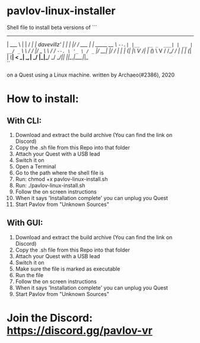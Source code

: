 # pavlov-linux-installer

Shell file to install beta versions of
´´´
  _____           _              _____ _                _
 | ___ \         | |            /  ___| | davevillz'   | |
 | |_/ /_ ___   _| | _____   __ \ `--.| |__   __ _  ___| | __
 |  __/ _` \ \ / / |/ _ \ \ / /  `--. \ '_ \ / _` |/ __| |/ /
 | | | (_| |\ V /| | (_) \ V /  /\__/ / | | | (_| | (__|   <
 \_|  \__,_| \_/ |_|\___/ \_/   \____/|_| |_|\__,_|\___|_|\_\
´´

on a Quest using a Linux machine. written by Archaeo(#2386), 2020

# How to install:
## With CLI:

1. Download and extract the build archive (You can find the link on Discord)
1. Copy the .sh file from this Repo into that folder
1. Attach your Quest with a USB lead
1. Switch it on
1. Open a Terminal
1. Go to the path where the shell file is
1. Run: chmod +x pavlov-linux-install.sh
1. Run: ./pavlov-linux-install.sh
1. Follow the on screen instructions
1. When it says 'Installation complete' you can unplug you Quest
1. Start Pavlov from "Unknown Sources"

## With GUI:
1. Download and extract the build archive (You can find the link on Discord)
1. Copy the .sh file from this Repo into that folder
1. Attach your Quest with a USB lead
1. Switch it on
1. Make sure the file is marked as executable
1. Run the file
1. Follow the on screen instructions
1. When it says 'Installation complete' you can unplug you Quest
1. Start Pavlov from "Unknown Sources"

# Join the Discord: https://discord.gg/pavlov-vr
